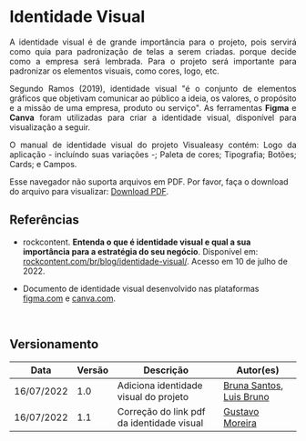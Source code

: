 # Identidade Visual

<p align="justify">A identidade visual é de grande importância para o projeto, pois servirá como quia para padronização de telas a serem criadas. porque decide como a empresa será lembrada. Para o projeto será importante para padronizar os elementos visuais, como cores, logo, etc.</p>

<p align="justify">Segundo Ramos (2019), identidade visual "é o conjunto de elementos gráficos que objetivam comunicar ao público a ideia, os valores, o propósito e a missão de uma empresa, produto ou serviço". As ferramentas <b>Figma</b> e <b>Canva</b> foram utilizadas para criar a identidade visual, disponível para visualização a seguir.</p>

<p align="justify">O manual de identidade visual do projeto Visualeasy contém: Logo da aplicação - incluíndo suas variações -; Paleta de cores; Tipografia; Botões; Cards; e Campos.</p>

<object data="/Imagens/id-visual.pdf" type="application/pdf" width="750px" height="500px"></object>

<p>Esse navegador não suporta arquivos em PDF. Por favor, faça o download do arquivo para visualizar: <a href="/Imagens/id-visual.pdf">Download PDF</a>.</p>


## Referências
+ rockcontent. <b>Entenda o que é identidade visual e qual a sua importância para a estratégia do seu negócio</b>. Disponível em: [rockcontent.com/br/blog/identidade-visual/](https://rockcontent.com/br/blog/identidade-visual/). Acesso em 10 de julho de 2022.

+ Documento de identidade visual desenvolvido nas plataformas [figma.com](https://www.figma.com/) e [canva.com](https://www.canva.com/).

<br>

## Versionamento

| Data | Versão | Descrição | Autor(es) |
|------|------|------|------|
|16/07/2022|1.0|Adiciona identidade visual do projeto|[Bruna Santos](https://github.com/brunaalmeidasantos), [Luis Bruno](https://github.com/lbrunofidelis)|
|16/07/2022|1.1|Correção do link pdf da identidade visual|[Gustavo Moreira](https://github.com/gustavoduartemoreira)|